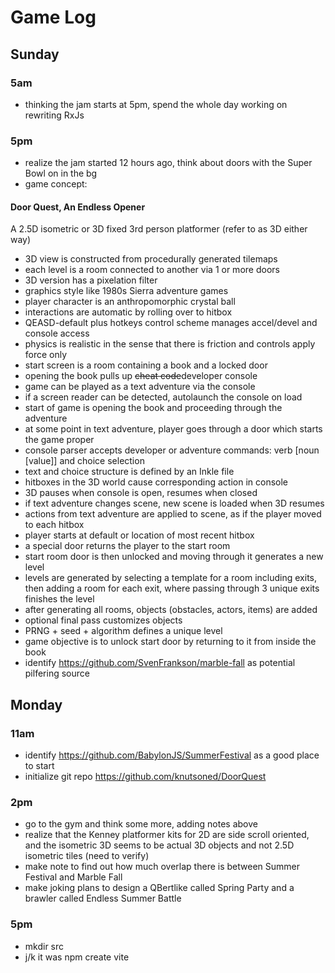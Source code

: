 # Game Log
## Sunday

### 5am
- thinking the jam starts at 5pm, spend the whole day working on rewriting RxJs

### 5pm
- realize the jam started 12 hours ago, think about doors with the Super Bowl on in the bg
- game concept:

#### Door Quest, An Endless Opener
A 2.5D isometric or 3D fixed 3rd person platformer (refer to as 3D either way)
- 3D view is constructed from procedurally generated tilemaps
- each level is a room connected to another via 1 or more doors
- 3D version has a pixelation filter
- graphics style like 1980s Sierra adventure games
- player character is an anthropomorphic crystal ball
- interactions are automatic by rolling over to hitbox
- QEASD-default plus hotkeys control scheme manages accel/devel and console access
- physics is realistic in the sense that there is friction and controls apply force only
- start screen is a room containing a book and a locked door
- opening the book pulls up ~~cheat code~~developer console
- game can be played as a text adventure via the console
- if a screen reader can be detected, autolaunch the console on load
- start of game is opening the book and proceeding through the adventure
- at some point in text adventure, player goes through a door which starts the game proper
- console parser accepts developer or adventure commands: verb [noun [value]] and choice selection
- text and choice structure is defined by an Inkle file
- hitboxes in the 3D world cause corresponding action in console
- 3D pauses when console is open, resumes when closed
- if text adventure changes scene, new scene is loaded when 3D resumes
- actions from text adventure are applied to scene, as if the player moved to each hitbox
- player starts at default or location of most recent hitbox
- a special door returns the player to the start room
- start room door is then unlocked and moving through it generates a new level
- levels are generated by selecting a template for a room including exits, then adding a room for each exit, where passing through 3 unique exits finishes the level
- after generating all rooms, objects (obstacles, actors, items) are added
- optional final pass customizes objects
- PRNG + seed + algorithm defines a unique level
- game objective is to unlock start door by returning to it from inside the book
- identify https://github.com/SvenFrankson/marble-fall as potential pilfering source

## Monday
### 11am
- identify https://github.com/BabylonJS/SummerFestival as a good place to start
- initialize git repo https://github.com/knutsoned/DoorQuest
### 2pm
- go to the gym and think some more, adding notes above
- realize that the Kenney platformer kits for 2D are side scroll oriented, and the isometric 3D seems to be actual 3D objects and not 2.5D isometric tiles (need to verify)
- make note to find out how much overlap there is between Summer Festival and Marble Fall
- make joking plans to design a QBertlike called Spring Party and a brawler called Endless Summer Battle

### 5pm
- mkdir src
- j/k it was npm create vite
